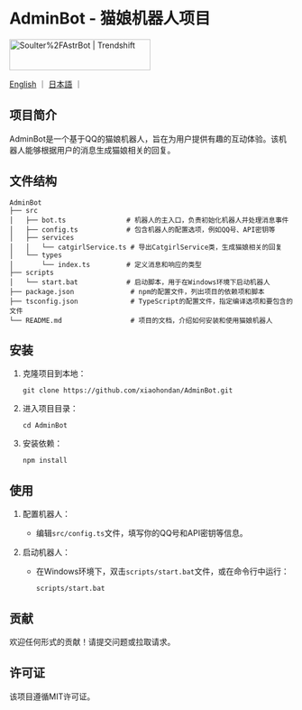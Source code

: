 # AdminBot - 猫娘机器人项目

<a href="https://trendshift.io/repositories/12875" target="_blank"><img src="https://trendshift.io/api/badge/repositories/12875" alt="Soulter%2FAstrBot | Trendshift" style="width: 250px; height: 55px;" width="250" height="55"/></a>

<a  href="https://www.duitang.com/blog/?id=1385717149" src="https://pd.qq.com/s/gqbtcp13tQQ-3815099625-purple?style=for-the-badge&color=76bad9"></a>
<a href="https://github.com/xiaohondan/AdminBot/blob/main/README_en.md">English</a> ｜
<a href="https://github.com/xiaohondan/AdminBot/blob/main/README_ja.md">日本語</a> ｜

## 项目简介
AdminBot是一个基于QQ的猫娘机器人，旨在为用户提供有趣的互动体验。该机器人能够根据用户的消息生成猫娘相关的回复。

## 文件结构
```
AdminBot
├── src
│   ├── bot.ts               # 机器人的主入口，负责初始化机器人并处理消息事件
│   ├── config.ts            # 包含机器人的配置选项，例如QQ号、API密钥等
│   ├── services
│   │   └── catgirlService.ts # 导出CatgirlService类，生成猫娘相关的回复
│   └── types
│       └── index.ts         # 定义消息和响应的类型
├── scripts
│   └── start.bat            # 启动脚本，用于在Windows环境下启动机器人
├── package.json              # npm的配置文件，列出项目的依赖项和脚本
├── tsconfig.json             # TypeScript的配置文件，指定编译选项和要包含的文件
└── README.md                 # 项目的文档，介绍如何安装和使用猫娘机器人
```

## 安装
1. 克隆项目到本地：
   ```
   git clone https://github.com/xiaohondan/AdminBot.git
   ```
2. 进入项目目录：
   ```
   cd AdminBot
   ```
3. 安装依赖：
   ```
   npm install
   ```

## 使用
1. 配置机器人：
   - 编辑`src/config.ts`文件，填写你的QQ号和API密钥等信息。
   
2. 启动机器人：
   - 在Windows环境下，双击`scripts/start.bat`文件，或在命令行中运行：
     ```
     scripts/start.bat
     ```

## 贡献
欢迎任何形式的贡献！请提交问题或拉取请求。

## 许可证
该项目遵循MIT许可证。
